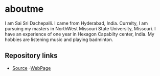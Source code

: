 # aboutme
I am Sai Sri Dachepalli. I came from Hyderabad, India. Currelty, I am pursuing my masters in NorthWest Missouri State University, Missouri. I have an experience of one year in Hexagon Capabilty center, India. My hobbies are listening music and playing badminton. 

## Repository links

- [Source](https://github.com/dachepally/aboutme)
-[WebPage](https://dachepally.github.io/aboutme/)